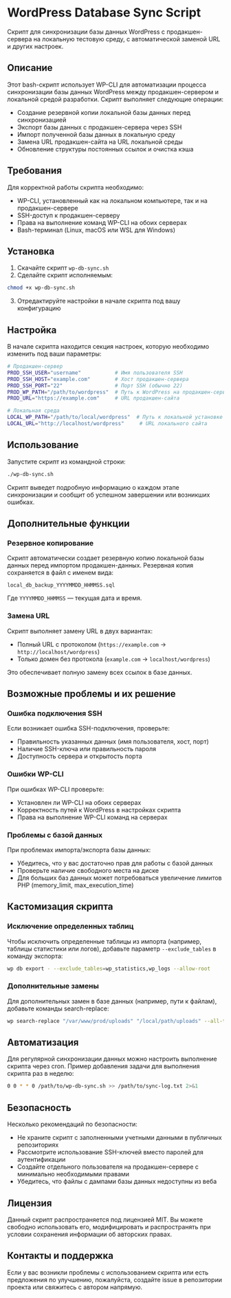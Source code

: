 # WordPress Database Sync Script

Скрипт для синхронизации базы данных WordPress с продакшен-сервера на локальную тестовую среду, с автоматической заменой URL и других настроек.

## Описание

Этот bash-скрипт использует WP-CLI для автоматизации процесса синхронизации базы данных WordPress между продакшен-сервером и локальной средой разработки. Скрипт выполняет следующие операции:

- Создание резервной копии локальной базы данных перед синхронизацией
- Экспорт базы данных с продакшен-сервера через SSH
- Импорт полученной базы данных в локальную среду
- Замена URL продакшен-сайта на URL локальной среды
- Обновление структуры постоянных ссылок и очистка кэша

## Требования

Для корректной работы скрипта необходимо:

- WP-CLI, установленный как на локальном компьютере, так и на продакшен-сервере
- SSH-доступ к продакшен-серверу
- Права на выполнение команд WP-CLI на обоих серверах
- Bash-терминал (Linux, macOS или WSL для Windows)

## Установка

1. Скачайте скрипт `wp-db-sync.sh`
2. Сделайте скрипт исполняемым:

```bash
chmod +x wp-db-sync.sh
```

3. Отредактируйте настройки в начале скрипта под вашу конфигурацию

## Настройка

В начале скрипта находится секция настроек, которую необходимо изменить под ваши параметры:

```bash
# Продакшен-сервер
PROD_SSH_USER="username"           # Имя пользователя SSH
PROD_SSH_HOST="example.com"        # Хост продакшен-сервера
PROD_SSH_PORT="22"                 # Порт SSH (обычно 22)
PROD_WP_PATH="/path/to/wordpress"  # Путь к WordPress на продакшен-сервере
PROD_URL="https://example.com"     # URL продакшен-сайта

# Локальная среда
LOCAL_WP_PATH="/path/to/local/wordpress"  # Путь к локальной установке WordPress
LOCAL_URL="http://localhost/wordpress"     # URL локального сайта
```

## Использование

Запустите скрипт из командной строки:

```bash
./wp-db-sync.sh
```

Скрипт выведет подробную информацию о каждом этапе синхронизации и сообщит об успешном завершении или возникших ошибках.

## Дополнительные функции

### Резервное копирование

Скрипт автоматически создает резервную копию локальной базы данных перед импортом продакшен-данных. Резервная копия сохраняется в файл с именем вида:

```
local_db_backup_YYYYMMDD_HHMMSS.sql
```

Где `YYYYMMDD_HHMMSS` — текущая дата и время.

### Замена URL

Скрипт выполняет замену URL в двух вариантах:
- Полный URL с протоколом (`https://example.com` → `http://localhost/wordpress`)
- Только домен без протокола (`example.com` → `localhost/wordpress`)

Это обеспечивает полную замену всех ссылок в базе данных.

## Возможные проблемы и их решение

### Ошибка подключения SSH

Если возникает ошибка SSH-подключения, проверьте:
- Правильность указанных данных (имя пользователя, хост, порт)
- Наличие SSH-ключа или правильность пароля
- Доступность сервера и открытость порта

### Ошибки WP-CLI

При ошибках WP-CLI проверьте:
- Установлен ли WP-CLI на обоих серверах
- Корректность путей к WordPress в настройках скрипта
- Права на выполнение WP-CLI команд на серверах

### Проблемы с базой данных

При проблемах импорта/экспорта базы данных:
- Убедитесь, что у вас достаточно прав для работы с базой данных
- Проверьте наличие свободного места на диске
- Для больших баз данных может потребоваться увеличение лимитов PHP (memory_limit, max_execution_time)

## Кастомизация скрипта

### Исключение определенных таблиц

Чтобы исключить определенные таблицы из импорта (например, таблицы статистики или логов), добавьте параметр `--exclude_tables` в команду экспорта:

```bash
wp db export - --exclude_tables=wp_statistics,wp_logs --allow-root
```

### Дополнительные замены

Для дополнительных замен в базе данных (например, пути к файлам), добавьте команды search-replace:

```bash
wp search-replace "/var/www/prod/uploads" "/local/path/uploads" --all-tables --allow-root
```

## Автоматизация

Для регулярной синхронизации данных можно настроить выполнение скрипта через cron. Пример добавления задачи для выполнения скрипта раз в неделю:

```bash
0 0 * * 0 /path/to/wp-db-sync.sh >> /path/to/sync-log.txt 2>&1
```

## Безопасность

Несколько рекомендаций по безопасности:
- Не храните скрипт с заполненными учетными данными в публичных репозиториях
- Рассмотрите использование SSH-ключей вместо паролей для аутентификации
- Создайте отдельного пользователя на продакшен-сервере с минимально необходимыми правами
- Убедитесь, что файлы с дампами базы данных недоступны из веба

## Лицензия

Данный скрипт распространяется под лицензией MIT. Вы можете свободно использовать его, модифицировать и распространять при условии сохранения информации об авторских правах.

## Контакты и поддержка

Если у вас возникли проблемы с использованием скрипта или есть предложения по улучшению, пожалуйста, создайте issue в репозитории проекта или свяжитесь с автором напрямую.
